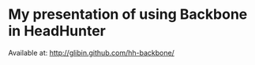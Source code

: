 My presentation of using Backbone in HeadHunter
============

Available at: http://glibin.github.com/hh-backbone/

